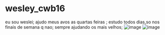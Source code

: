 # wesley_cwb16
eu sou weslei;
ajudo meus avos as quartas feiras ;
estudo todos dias,so nos finais de semana q nao;
sempre ajudando os mais velhos;
![image](https://user-images.githubusercontent.com/125272674/218462430-1bfee1c0-93bb-499e-a9cf-94aa2427e278.png)
![image](https://user-images.githubusercontent.com/125272674/218464304-8448aa8a-3485-4f40-8b7a-69057db64557.png)
